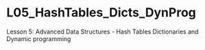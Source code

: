 # L05_HashTables_Dicts_DynProg
Lesson 5: Advanced Data Structures - Hash Tables Dictionaries and Dynamic programming
